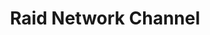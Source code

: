 ---
title: Raid Network Channel
description: Page explaining how to setup the raid network channel at your server.
---